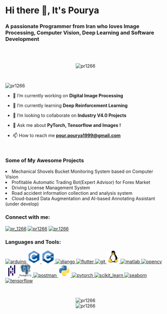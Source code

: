 <h1 align="left">Hi there 👋, It's Pourya</h1>
<h3 align="left">A passionate Programmer from Iran who loves Image Processing, Computer Vision, Deep Learning and Software Development</h3>
<br>

<br>
<div align='center'>
<p><img align="center" src="https://github.com/pr1266/pr1266/blob/main/ezgif.com-gif-maker.gif" alt="pr1266" /></p>
</div>
<br>
<p align="left"> <img src="https://komarev.com/ghpvc/?username=pr1266&label=Profile%20views&color=0e75b6&style=flat" alt="pr1266" /> </p>

- 🔭 I’m currently working on **Digital Image Processing**

- 🌱 I’m currently learning **Deep Reinforcement Learning**

- 👯 I’m looking to collaborate on **Industry V4.0 Projects**

- 💬 Ask me about **PyTorch, Tensorflow and Images !**

- 📫 How to reach me **pour.pourya1999@gmail.com**
<br>
<h3 align="left">Some of My Awesome Projects</h3>
<li>Mechanical Shovels Bucket Monitoring System based on Computer Vision</li>
<li>Profitable Automatic Trading Bot(Expert Advisor) for Forex Market</li>
<li>Driving License Management System</li>
<li>Road accident information collection and analysis system</li>
<li>Cloud-based Data Augmentation and AI-based Annotating Assistant (under develop)</li>

<h3 align="left">Connect with me:</h3>
<p align="left">
<a href="https://twitter.com/pr_1266" target="blank"><img align="center" src="https://raw.githubusercontent.com/rahuldkjain/github-profile-readme-generator/master/src/images/icons/Social/twitter.svg" alt="pr_1266" height="30" width="40" /></a>
<a href="https://linkedin.com/in/pr1266" target="blank"><img align="center" src="https://raw.githubusercontent.com/rahuldkjain/github-profile-readme-generator/master/src/images/icons/Social/linked-in-alt.svg" alt="pr1266" height="30" width="40" /></a>
<a href="https://instagram.com/pr.1266" target="blank"><img align="center" src="https://raw.githubusercontent.com/rahuldkjain/github-profile-readme-generator/master/src/images/icons/Social/instagram.svg" alt="pr.1266" height="30" width="40" /></a>
</p>

<h3 align="left">Languages and Tools:</h3>
<p align="left"> <a href="https://www.arduino.cc/" target="_blank" rel="noreferrer"> <img src="https://cdn.worldvectorlogo.com/logos/arduino-1.svg" alt="arduino" width="40" height="40"/> </a> <a href="https://www.cprogramming.com/" target="_blank" rel="noreferrer"> <img src="https://raw.githubusercontent.com/devicons/devicon/master/icons/c/c-original.svg" alt="c" width="40" height="40"/> </a> <a href="https://www.w3schools.com/cpp/" target="_blank" rel="noreferrer"> <img src="https://raw.githubusercontent.com/devicons/devicon/master/icons/cplusplus/cplusplus-original.svg" alt="cplusplus" width="40" height="40"/> </a> <a href="https://www.djangoproject.com/" target="_blank" rel="noreferrer"> <img src="https://cdn.worldvectorlogo.com/logos/django.svg" alt="django" width="40" height="40"/> </a> <a href="https://flutter.dev" target="_blank" rel="noreferrer"> <img src="https://www.vectorlogo.zone/logos/flutterio/flutterio-icon.svg" alt="flutter" width="40" height="40"/> </a> <a href="https://git-scm.com/" target="_blank" rel="noreferrer"> <img src="https://www.vectorlogo.zone/logos/git-scm/git-scm-icon.svg" alt="git" width="40" height="40"/> </a> <a href="https://www.linux.org/" target="_blank" rel="noreferrer"> <img src="https://raw.githubusercontent.com/devicons/devicon/master/icons/linux/linux-original.svg" alt="linux" width="40" height="40"/> </a> <a href="https://www.mathworks.com/" target="_blank" rel="noreferrer"> <img src="https://upload.wikimedia.org/wikipedia/commons/2/21/Matlab_Logo.png" alt="matlab" width="40" height="40"/> </a> <a href="https://opencv.org/" target="_blank" rel="noreferrer"> <img src="https://www.vectorlogo.zone/logos/opencv/opencv-icon.svg" alt="opencv" width="40" height="40"/> </a> <a href="https://pandas.pydata.org/" target="_blank" rel="noreferrer"> <img src="https://raw.githubusercontent.com/devicons/devicon/2ae2a900d2f041da66e950e4d48052658d850630/icons/pandas/pandas-original.svg" alt="pandas" width="40" height="40"/> </a> <a href="https://www.postgresql.org" target="_blank" rel="noreferrer"> <img src="https://raw.githubusercontent.com/devicons/devicon/master/icons/postgresql/postgresql-original-wordmark.svg" alt="postgresql" width="40" height="40"/> </a> <a href="https://postman.com" target="_blank" rel="noreferrer"> <img src="https://www.vectorlogo.zone/logos/getpostman/getpostman-icon.svg" alt="postman" width="40" height="40"/> </a> <a href="https://www.python.org" target="_blank" rel="noreferrer"> <img src="https://raw.githubusercontent.com/devicons/devicon/master/icons/python/python-original.svg" alt="python" width="40" height="40"/> </a> <a href="https://pytorch.org/" target="_blank" rel="noreferrer"> <img src="https://www.vectorlogo.zone/logos/pytorch/pytorch-icon.svg" alt="pytorch" width="40" height="40"/> </a> <a href="https://scikit-learn.org/" target="_blank" rel="noreferrer"> <img src="https://upload.wikimedia.org/wikipedia/commons/0/05/Scikit_learn_logo_small.svg" alt="scikit_learn" width="40" height="40"/> </a> <a href="https://seaborn.pydata.org/" target="_blank" rel="noreferrer"> <img src="https://seaborn.pydata.org/_images/logo-mark-lightbg.svg" alt="seaborn" width="40" height="40"/> </a> <a href="https://www.tensorflow.org" target="_blank" rel="noreferrer"> <img src="https://www.vectorlogo.zone/logos/tensorflow/tensorflow-icon.svg" alt="tensorflow" width="40" height="40"/> </a> </p>
<br>

<p align='center'><img src="https://github-readme-stats.vercel.app/api?username=pr1266&show_icons=true&theme=great-gatsby&hide=prs,contribs" alt="pr1266" />
<br />
<img src="https://github-readme-stats.vercel.app/api/top-langs/?username=pr1266&layout=compact&theme=great-gatsby" alt="pr1266" />
</p>
